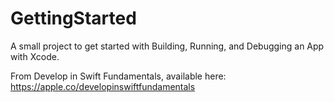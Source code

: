 # GettingStarted

A small project to get started with Building, Running, and Debugging an App with Xcode.

From Develop in Swift Fundamentals, available here: https://apple.co/developinswiftfundamentals
